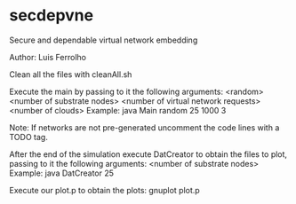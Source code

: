 # secdepvne
Secure and dependable virtual network embedding

Author: Luis Ferrolho

Clean all the files with cleanAll.sh

Execute the main by passing to it the following arguments: \<random> \<number of substrate nodes> \<number of virtual network requests> \<number of clouds>
Example: java Main random 25 1000 3

Note: If networks are not pre-generated uncomment the code lines with a TODO tag.


After the end of the simulation execute DatCreator to obtain the files to plot, passing to it the following arguments: \<number of substrate nodes>
Example: java DatCreator 25

Execute our plot.p to obtain the plots: gnuplot plot.p
